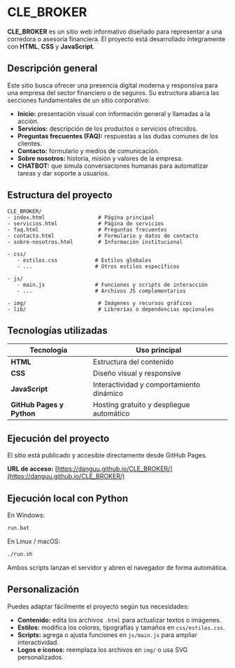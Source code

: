# CLE_BROKER

**CLE_BROKER** es un sitio web informativo diseñado para representar a una corredora o asesoría financiera.
El proyecto está desarrollado íntegramente con **HTML**, **CSS** y **JavaScript**.

## Descripción general

Este sitio busca ofrecer una presencia digital moderna y responsiva para una empresa del sector financiero o de seguros.
Su estructura abarca las secciones fundamentales de un sitio corporativo:

* **Inicio:** presentación visual con información general y llamadas a la acción.
* **Servicios:** descripción de los productos o servicios ofrecidos.
* **Preguntas frecuentes (FAQ):** respuestas a las dudas comunes de los clientes.
* **Contacto:** formulario y medios de comunicación.
* **Sobre nosotros:** historia, misión y valores de la empresa.
* **CHATBOT:** que simula conversaciones humanas para automatizar tareas y dar soporte a usuarios. 

## Estructura del proyecto

```
CLE_BROKER/
- index.html                 # Página principal
- servicios.html             # Página de servicios
- faq.html                   # Preguntas frecuentes
- contacto.html              # Formulario y datos de contacto
- sobre-nosotros.html        # Información institucional

- css/
   - estilos.css            # Estilos globales
   - ...                    # Otros estilos específicos

- js/
   - main.js                # Funciones y scripts de interacción
   - ...                    # Archivos JS complementarios

- img/                       # Imágenes y recursos gráficos
- lib/                       # Librerías o dependencias opcionales
```

## Tecnologías utilizadas

| Tecnología       | Uso principal                            |
| ---------------- | ---------------------------------------- |
| **HTML**        | Estructura del contenido                 |
| **CSS**         | Diseño visual y responsive               |
| **JavaScript**   | Interactividad y comportamiento dinámico |
| **GitHub Pages y Python** | Hosting gratuito y despliegue automático |

## Ejecución del proyecto
El sitio está publicado y accesible directamente desde GitHub Pages.

**URL de acceso:** [https://danguu.github.io/CLE_BROKER/](https://danguu.github.io/CLE_BROKER/)

##  Ejecución local con Python

En Windows:

```bash
run.bat
```

En Linux / macOS:

```bash
./run.sh
```

Ambos scripts lanzan el servidor y abren el navegador de forma automática.

## Personalización

Puedes adaptar fácilmente el proyecto según tus necesidades:

* **Contenido:** edita los archivos `.html` para actualizar textos o imágenes.
* **Estilos:** modifica los colores, tipografías y tamaños en `css/estilos.css`.
* **Scripts:** agrega o ajusta funciones en `js/main.js` para ampliar interactividad.
* **Logos e íconos:** reemplaza los archivos en `img/` o usa SVG personalizados.
